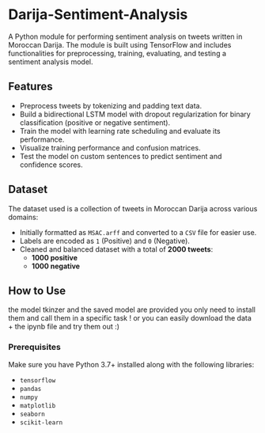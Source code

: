 # Darija-Sentiment-Analysis

A Python module for performing sentiment analysis on tweets written in Moroccan Darija. The module is built using TensorFlow and includes functionalities for preprocessing, training, evaluating, and testing a sentiment analysis model.

## Features

- Preprocess tweets by tokenizing and padding text data.
- Build a bidirectional LSTM model with dropout regularization for binary classification (positive or negative sentiment).
- Train the model with learning rate scheduling and evaluate its performance.
- Visualize training performance and confusion matrices.
- Test the model on custom sentences to predict sentiment and confidence scores.

## Dataset

The dataset used is a collection of tweets in Moroccan Darija across various domains:
- Initially formatted as `MSAC.arff` and converted to a `CSV` file for easier use.
- Labels are encoded as `1` (Positive) and `0` (Negative).
- Cleaned and balanced dataset with a total of **2000 tweets**:
  - **1000 positive**
  - **1000 negative**

## How to Use
the model tkinzer and the saved model are provided you only need to install them and call them in a specific task !
or you can easily download the data + the ipynb file and try them out :)
### Prerequisites

Make sure you have Python 3.7+ installed along with the following libraries:

- `tensorflow`
- `pandas`
- `numpy`
- `matplotlib`
- `seaborn`
- `scikit-learn`

